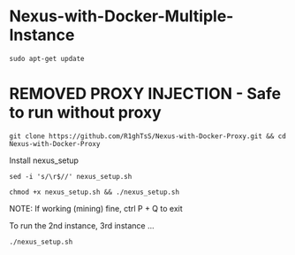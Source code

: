 # Nexus-with-Docker-Multiple-Instance
	sudo apt-get update
# REMOVED PROXY INJECTION - Safe to run without proxy
	git clone https://github.com/R1ghTsS/Nexus-with-Docker-Proxy.git && cd Nexus-with-Docker-Proxy

Install nexus_setup

	sed -i 's/\r$//' nexus_setup.sh

	chmod +x nexus_setup.sh && ./nexus_setup.sh

NOTE: If working (mining) fine, ctrl P + Q to exit

To run the 2nd instance, 3rd instance ...

	./nexus_setup.sh
